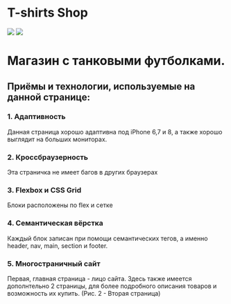 # T-shirts Shop
 
<!-- Изображение -->
![](https://i.imgur.com/iXUPhA2.jpg)
![](https://i.imgur.com/yyQxfFM.png)

<!-- Название - заголовок 1 -->
# Магазин с танковыми футболками.

<!-- Приёмы и технологии - заголовок 2 -->
## Приёмы и технологии, используемые на данной странице:

<!-- Заголовки 3 -->
### 1. Адаптивность
Данная страница хорошо адаптивна под iPhone 6,7 и 8, а также хорошо выглядит на больших мониторах.

### 2. Кроссбраузерность
Эта страничка не имеет багов в других браузерах

### 3. Flexbox и CSS Grid
Блоки расположены по flex и сетке

### 4. Семантическая вёрстка
Каждый блок записан при помощи семантических тегов, а именно header, nav, main, section и footer.

### 5. Многостраничный сайт
Первая, главная страница - лицо сайта. Здесь также имеется дополнтельно 2 страницы, для более подробного описания товаров  и возможность их купить. (Рис. 2 - Вторая страница)
